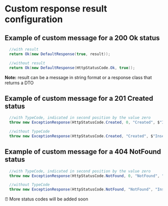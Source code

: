 # Custom response result configuration


## Example of custom message for a 200 Ok status

```csharp
  //with result
  return Ok(new DefaultResponse(true, result));

  //without result
  return Ok(new DefaultResponse(HttpStatusCode.Ok, true));
```

<b>Note:</b> result can be a message in string format or a response class that returns a DTO

## Example of custom message for a 201 Created status

```csharp
  //with TypeCode, indicated in second position by the value zero
  throw new ExceptionResponse(HttpStatusCode.Created, 0, "Created", $"Insert a custom object created message here");

  //without TypeCode
  throw new ExceptionResponse(HttpStatusCode.Created, "Created", $"Insert a custom object created message here");
```

## Example of custom message for a 404 NotFound status

```csharp
  //with TypeCode, indicated in second position by the value zero
  throw new ExceptionResponse(HttpStatusCode.NotFound, 0, "NotFound", "Insert a custom object not found message here");

  //without TypeCode
  throw new ExceptionResponse(HttpStatusCode.NotFound, "NotFound", "Insert a custom object not found message here");
```

:alarm_clock: More status codes will be added soon
